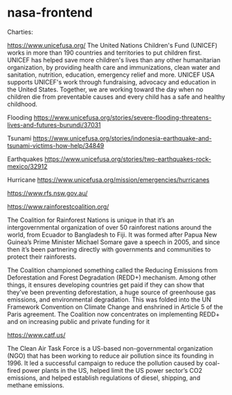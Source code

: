 # nasa-frontend

Charties:

https://www.unicefusa.org/
The United Nations Children's Fund (UNICEF) works in more than 190 countries and territories to put children first. UNICEF has helped save more children's lives than any other humanitarian organization, by providing health care and immunizations, clean water and sanitation, nutrition, education, emergency relief and more. UNICEF USA supports UNICEF's work through fundraising, advocacy and education in the United States. Together, we are working toward the day when no children die from preventable causes and every child has a safe and healthy childhood.

Flooding
https://www.unicefusa.org/stories/severe-flooding-threatens-lives-and-futures-burundi/37031

Tsunami
https://www.unicefusa.org/stories/indonesia-earthquake-and-tsunami-victims-how-help/34849

Earthquakes 
https://www.unicefusa.org/stories/two-earthquakes-rock-mexico/32912

Hurricane
https://www.unicefusa.org/mission/emergencies/hurricanes


https://www.rfs.nsw.gov.au/

https://www.rainforestcoalition.org/

The Coalition for Rainforest Nations is unique in that it’s an intergovernmental organization of over 50 rainforest nations around the world, from Ecuador to Bangladesh to Fiji. It was formed after Papua New Guinea’s Prime Minister Michael Somare gave a speech in 2005, and since then it’s been partnering directly with governments and communities to protect their rainforests.

The Coalition championed something called the Reducing Emissions from Deforestation and Forest Degradation (REDD+) mechanism. Among other things, it ensures developing countries get paid if they can show that they’ve been preventing deforestation, a huge source of greenhouse gas emissions, and environmental degradation. This was folded into the UN Framework Convention on Climate Change and enshrined in Article 5 of the Paris agreement. The Coalition now concentrates on implementing REDD+ and on increasing public and private funding for it

https://www.catf.us/

The Clean Air Task Force is a US-based non-governmental organization (NGO) that has been working to reduce air pollution since its founding in 1996. It led a successful campaign to reduce the pollution caused by coal-fired power plants in the US, helped limit the US power sector’s CO2 emissions, and helped establish regulations of diesel, shipping, and methane emissions.